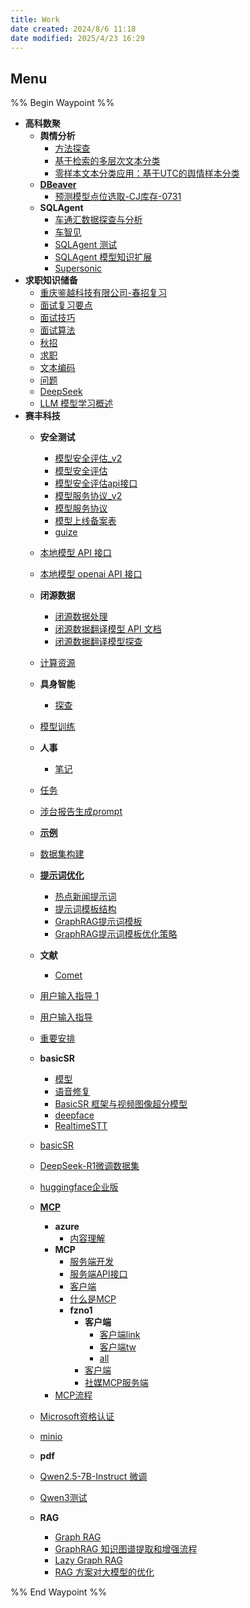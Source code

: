 ```yaml
---
title: Work
date created: 2024/8/6 11:18
date modified: 2025/4/23 16:29
---
```

## Menu

%% Begin Waypoint %%

- **高科数聚**
	- **舆情分析**
		- [方法探查](./%E9%AB%98%E7%A7%91%E6%95%B0%E8%81%9A/%E8%88%86%E6%83%85%E5%88%86%E6%9E%90/%E6%96%B9%E6%B3%95%E6%8E%A2%E6%9F%A5.md)
		- [基于检索的多层次文本分类](./%E9%AB%98%E7%A7%91%E6%95%B0%E8%81%9A/%E8%88%86%E6%83%85%E5%88%86%E6%9E%90/%E5%9F%BA%E4%BA%8E%E6%A3%80%E7%B4%A2%E7%9A%84%E5%A4%9A%E5%B1%82%E6%AC%A1%E6%96%87%E6%9C%AC%E5%88%86%E7%B1%BB.md)
		- [零样本文本分类应用：基于UTC的舆情样本分类](./%E9%AB%98%E7%A7%91%E6%95%B0%E8%81%9A/%E8%88%86%E6%83%85%E5%88%86%E6%9E%90/%E9%9B%B6%E6%A0%B7%E6%9C%AC%E6%96%87%E6%9C%AC%E5%88%86%E7%B1%BB%E5%BA%94%E7%94%A8%EF%BC%9A%E5%9F%BA%E4%BA%8EUTC%E7%9A%84%E8%88%86%E6%83%85%E6%A0%B7%E6%9C%AC%E5%88%86%E7%B1%BB.md)
	- **[DBeaver](./%E9%AB%98%E7%A7%91%E6%95%B0%E8%81%9A/DBeaver/DBeaver.md)**
		- [预测模型点位选取-CJ库存-0731](./%E9%AB%98%E7%A7%91%E6%95%B0%E8%81%9A/DBeaver/%E9%A2%84%E6%B5%8B%E6%A8%A1%E5%9E%8B%E7%82%B9%E4%BD%8D%E9%80%89%E5%8F%96-CJ%E5%BA%93%E5%AD%98-0731.md)
	- **SQLAgent**
		- [车通汇数据探查与分析](./%E9%AB%98%E7%A7%91%E6%95%B0%E8%81%9A/SQLAgent/%E8%BD%A6%E9%80%9A%E6%B1%87%E6%95%B0%E6%8D%AE%E6%8E%A2%E6%9F%A5%E4%B8%8E%E5%88%86%E6%9E%90.md)
		- [车智见](./%E9%AB%98%E7%A7%91%E6%95%B0%E8%81%9A/SQLAgent/%E8%BD%A6%E6%99%BA%E8%A7%81.md)
		- [SQLAgent 测试](./%E9%AB%98%E7%A7%91%E6%95%B0%E8%81%9A/SQLAgent/SQLAgent%20%E6%B5%8B%E8%AF%95.md)
		- [SQLAgent 模型知识扩展](./%E9%AB%98%E7%A7%91%E6%95%B0%E8%81%9A/SQLAgent/SQLAgent%20%E6%A8%A1%E5%9E%8B%E7%9F%A5%E8%AF%86%E6%89%A9%E5%B1%95.md)
		- [Supersonic](./%E9%AB%98%E7%A7%91%E6%95%B0%E8%81%9A/SQLAgent/Supersonic.md)
- **求职知识储备**
	- [重庆鉴越科技有限公司-春招复习](./%E6%B1%82%E8%81%8C%E7%9F%A5%E8%AF%86%E5%82%A8%E5%A4%87/%E9%87%8D%E5%BA%86%E9%89%B4%E8%B6%8A%E7%A7%91%E6%8A%80%E6%9C%89%E9%99%90%E5%85%AC%E5%8F%B8-%E6%98%A5%E6%8B%9B%E5%A4%8D%E4%B9%A0.md)
	- [面试复习要点](./%E6%B1%82%E8%81%8C%E7%9F%A5%E8%AF%86%E5%82%A8%E5%A4%87/%E9%9D%A2%E8%AF%95%E5%A4%8D%E4%B9%A0%E8%A6%81%E7%82%B9.md)
	- [面试技巧](./%E6%B1%82%E8%81%8C%E7%9F%A5%E8%AF%86%E5%82%A8%E5%A4%87/%E9%9D%A2%E8%AF%95%E6%8A%80%E5%B7%A7.md)
	- [面试算法](./%E6%B1%82%E8%81%8C%E7%9F%A5%E8%AF%86%E5%82%A8%E5%A4%87/%E9%9D%A2%E8%AF%95%E7%AE%97%E6%B3%95.md)
	- [秋招](./%E6%B1%82%E8%81%8C%E7%9F%A5%E8%AF%86%E5%82%A8%E5%A4%87/%E7%A7%8B%E6%8B%9B.md)
	- [求职](./%E6%B1%82%E8%81%8C%E7%9F%A5%E8%AF%86%E5%82%A8%E5%A4%87/%E6%B1%82%E8%81%8C.md)
	- [文本编码](./%E6%B1%82%E8%81%8C%E7%9F%A5%E8%AF%86%E5%82%A8%E5%A4%87/%E6%96%87%E6%9C%AC%E7%BC%96%E7%A0%81.md)
	- [问题](./%E6%B1%82%E8%81%8C%E7%9F%A5%E8%AF%86%E5%82%A8%E5%A4%87/%E9%97%AE%E9%A2%98.md)
	- [DeepSeek](./%E6%B1%82%E8%81%8C%E7%9F%A5%E8%AF%86%E5%82%A8%E5%A4%87/DeepSeek.md)
	- [LLM 模型学习概述](./%E6%B1%82%E8%81%8C%E7%9F%A5%E8%AF%86%E5%82%A8%E5%A4%87/LLM%20%E6%A8%A1%E5%9E%8B%E5%AD%A6%E4%B9%A0%E6%A6%82%E8%BF%B0.md)
- **赛丰科技**
	- **安全测试**
		- [模型安全评估_v2](./%E8%B5%9B%E4%B8%B0%E7%A7%91%E6%8A%80/%E5%AE%89%E5%85%A8%E6%B5%8B%E8%AF%95/%E6%A8%A1%E5%9E%8B%E5%AE%89%E5%85%A8%E8%AF%84%E4%BC%B0_v2.md)
		- [模型安全评估](./%E8%B5%9B%E4%B8%B0%E7%A7%91%E6%8A%80/%E5%AE%89%E5%85%A8%E6%B5%8B%E8%AF%95/%E6%A8%A1%E5%9E%8B%E5%AE%89%E5%85%A8%E8%AF%84%E4%BC%B0.md)
		- [模型安全评估api接口](./%E8%B5%9B%E4%B8%B0%E7%A7%91%E6%8A%80/%E5%AE%89%E5%85%A8%E6%B5%8B%E8%AF%95/%E6%A8%A1%E5%9E%8B%E5%AE%89%E5%85%A8%E8%AF%84%E4%BC%B0api%E6%8E%A5%E5%8F%A3.md)
		- [模型服务协议_v2](./%E8%B5%9B%E4%B8%B0%E7%A7%91%E6%8A%80/%E5%AE%89%E5%85%A8%E6%B5%8B%E8%AF%95/%E6%A8%A1%E5%9E%8B%E6%9C%8D%E5%8A%A1%E5%8D%8F%E8%AE%AE_v2.md)
		- [模型服务协议](./%E8%B5%9B%E4%B8%B0%E7%A7%91%E6%8A%80/%E5%AE%89%E5%85%A8%E6%B5%8B%E8%AF%95/%E6%A8%A1%E5%9E%8B%E6%9C%8D%E5%8A%A1%E5%8D%8F%E8%AE%AE.md)
		- [模型上线备案表](./%E8%B5%9B%E4%B8%B0%E7%A7%91%E6%8A%80/%E5%AE%89%E5%85%A8%E6%B5%8B%E8%AF%95/%E6%A8%A1%E5%9E%8B%E4%B8%8A%E7%BA%BF%E5%A4%87%E6%A1%88%E8%A1%A8.md)
		- [guize](./%E8%B5%9B%E4%B8%B0%E7%A7%91%E6%8A%80/%E5%AE%89%E5%85%A8%E6%B5%8B%E8%AF%95/guize.md)
	- [本地模型 API 接口](./%E8%B5%9B%E4%B8%B0%E7%A7%91%E6%8A%80/%E6%9C%AC%E5%9C%B0%E6%A8%A1%E5%9E%8B%20API%20%E6%8E%A5%E5%8F%A3.md)
	- [本地模型 openai API 接口](./%E8%B5%9B%E4%B8%B0%E7%A7%91%E6%8A%80/%E6%9C%AC%E5%9C%B0%E6%A8%A1%E5%9E%8B%20openai%20API%20%E6%8E%A5%E5%8F%A3.md)
	- **闭源数据**
		- [闭源数据处理](./%E8%B5%9B%E4%B8%B0%E7%A7%91%E6%8A%80/%E9%97%AD%E6%BA%90%E6%95%B0%E6%8D%AE/%E9%97%AD%E6%BA%90%E6%95%B0%E6%8D%AE%E5%A4%84%E7%90%86.md)
		- [闭源数据翻译模型 API 文档](./%E8%B5%9B%E4%B8%B0%E7%A7%91%E6%8A%80/%E9%97%AD%E6%BA%90%E6%95%B0%E6%8D%AE/%E9%97%AD%E6%BA%90%E6%95%B0%E6%8D%AE%E7%BF%BB%E8%AF%91%E6%A8%A1%E5%9E%8B%20API%20%E6%96%87%E6%A1%A3.md)
		- [闭源数据翻译模型探查](./%E8%B5%9B%E4%B8%B0%E7%A7%91%E6%8A%80/%E9%97%AD%E6%BA%90%E6%95%B0%E6%8D%AE/%E9%97%AD%E6%BA%90%E6%95%B0%E6%8D%AE%E7%BF%BB%E8%AF%91%E6%A8%A1%E5%9E%8B%E6%8E%A2%E6%9F%A5.md)
	- [计算资源](./%E8%B5%9B%E4%B8%B0%E7%A7%91%E6%8A%80/%E8%AE%A1%E7%AE%97%E8%B5%84%E6%BA%90.md)
	- **具身智能**
		- [探查](./%E8%B5%9B%E4%B8%B0%E7%A7%91%E6%8A%80/%E5%85%B7%E8%BA%AB%E6%99%BA%E8%83%BD/%E6%8E%A2%E6%9F%A5.md)
	- [模型训练](./%E8%B5%9B%E4%B8%B0%E7%A7%91%E6%8A%80/%E6%A8%A1%E5%9E%8B%E8%AE%AD%E7%BB%83.md)
	- **人事**
		- [笔记](./%E8%B5%9B%E4%B8%B0%E7%A7%91%E6%8A%80/%E4%BA%BA%E4%BA%8B/%E7%AC%94%E8%AE%B0.md)
	- [任务](./%E8%B5%9B%E4%B8%B0%E7%A7%91%E6%8A%80/%E4%BB%BB%E5%8A%A1.md)
	- [涉台报告生成prompt](./%E8%B5%9B%E4%B8%B0%E7%A7%91%E6%8A%80/%E6%B6%89%E5%8F%B0%E6%8A%A5%E5%91%8A%E7%94%9F%E6%88%90prompt.md)
	- **[示例](./%E8%B5%9B%E4%B8%B0%E7%A7%91%E6%8A%80/%E7%A4%BA%E4%BE%8B/%E7%A4%BA%E4%BE%8B.md)**

	- [数据集构建](./%E8%B5%9B%E4%B8%B0%E7%A7%91%E6%8A%80/%E6%95%B0%E6%8D%AE%E9%9B%86%E6%9E%84%E5%BB%BA.md)
	- **[提示词优化](./%E8%B5%9B%E4%B8%B0%E7%A7%91%E6%8A%80/%E6%8F%90%E7%A4%BA%E8%AF%8D%E4%BC%98%E5%8C%96/%E6%8F%90%E7%A4%BA%E8%AF%8D%E4%BC%98%E5%8C%96.md)**
		- [热点新闻提示词](./%E8%B5%9B%E4%B8%B0%E7%A7%91%E6%8A%80/%E6%8F%90%E7%A4%BA%E8%AF%8D%E4%BC%98%E5%8C%96/%E7%83%AD%E7%82%B9%E6%96%B0%E9%97%BB%E6%8F%90%E7%A4%BA%E8%AF%8D.md)
		- [提示词模板结构](./%E8%B5%9B%E4%B8%B0%E7%A7%91%E6%8A%80/%E6%8F%90%E7%A4%BA%E8%AF%8D%E4%BC%98%E5%8C%96/%E6%8F%90%E7%A4%BA%E8%AF%8D%E6%A8%A1%E6%9D%BF%E7%BB%93%E6%9E%84.md)
		- [GraphRAG提示词模板](./%E8%B5%9B%E4%B8%B0%E7%A7%91%E6%8A%80/%E6%8F%90%E7%A4%BA%E8%AF%8D%E4%BC%98%E5%8C%96/GraphRAG%E6%8F%90%E7%A4%BA%E8%AF%8D%E6%A8%A1%E6%9D%BF.md)
		- [GraphRAG提示词模板优化策略](./%E8%B5%9B%E4%B8%B0%E7%A7%91%E6%8A%80/%E6%8F%90%E7%A4%BA%E8%AF%8D%E4%BC%98%E5%8C%96/GraphRAG%E6%8F%90%E7%A4%BA%E8%AF%8D%E6%A8%A1%E6%9D%BF%E4%BC%98%E5%8C%96%E7%AD%96%E7%95%A5.md)
	- **文献**
		- [Comet](./%E8%B5%9B%E4%B8%B0%E7%A7%91%E6%8A%80/%E6%96%87%E7%8C%AE/Comet.md)
	- [用户输入指导 1](./%E8%B5%9B%E4%B8%B0%E7%A7%91%E6%8A%80/%E7%94%A8%E6%88%B7%E8%BE%93%E5%85%A5%E6%8C%87%E5%AF%BC%201.md)
	- [用户输入指导](./%E8%B5%9B%E4%B8%B0%E7%A7%91%E6%8A%80/%E7%94%A8%E6%88%B7%E8%BE%93%E5%85%A5%E6%8C%87%E5%AF%BC.md)
	- [重要安排](./%E8%B5%9B%E4%B8%B0%E7%A7%91%E6%8A%80/%E9%87%8D%E8%A6%81%E5%AE%89%E6%8E%92.md)
	- **basicSR**
		- [模型](./%E8%B5%9B%E4%B8%B0%E7%A7%91%E6%8A%80/basicSR/%E6%A8%A1%E5%9E%8B.md)
		- [语音修复](./%E8%B5%9B%E4%B8%B0%E7%A7%91%E6%8A%80/basicSR/%E8%AF%AD%E9%9F%B3%E4%BF%AE%E5%A4%8D.md)
		- [BasicSR 框架与视频图像超分模型](./%E8%B5%9B%E4%B8%B0%E7%A7%91%E6%8A%80/basicSR/BasicSR%20%E6%A1%86%E6%9E%B6%E4%B8%8E%E8%A7%86%E9%A2%91%E5%9B%BE%E5%83%8F%E8%B6%85%E5%88%86%E6%A8%A1%E5%9E%8B.md)
		- [deepface](./%E8%B5%9B%E4%B8%B0%E7%A7%91%E6%8A%80/basicSR/deepface.md)
		- [RealtimeSTT](./%E8%B5%9B%E4%B8%B0%E7%A7%91%E6%8A%80/basicSR/RealtimeSTT.md)
	- [basicSR](./%E8%B5%9B%E4%B8%B0%E7%A7%91%E6%8A%80/basicSR.md)
	- [DeepSeek-R1微调数据集](./%E8%B5%9B%E4%B8%B0%E7%A7%91%E6%8A%80/DeepSeek-R1%E5%BE%AE%E8%B0%83%E6%95%B0%E6%8D%AE%E9%9B%86.md)
	- [huggingface企业版](./%E8%B5%9B%E4%B8%B0%E7%A7%91%E6%8A%80/huggingface%E4%BC%81%E4%B8%9A%E7%89%88.md)
	- **[MCP](./%E8%B5%9B%E4%B8%B0%E7%A7%91%E6%8A%80/MCP/MCP.md)**
		- **azure**
			- [内容理解](./%E8%B5%9B%E4%B8%B0%E7%A7%91%E6%8A%80/MCP/azure/%E5%86%85%E5%AE%B9%E7%90%86%E8%A7%A3.md)
		- **MCP**
			- [服务端开发](./%E8%B5%9B%E4%B8%B0%E7%A7%91%E6%8A%80/MCP/MCP/%E6%9C%8D%E5%8A%A1%E7%AB%AF%E5%BC%80%E5%8F%91.md)
			- [服务端API接口](./%E8%B5%9B%E4%B8%B0%E7%A7%91%E6%8A%80/MCP/MCP/%E6%9C%8D%E5%8A%A1%E7%AB%AFAPI%E6%8E%A5%E5%8F%A3.md)
			- [客户端](./%E8%B5%9B%E4%B8%B0%E7%A7%91%E6%8A%80/MCP/MCP/%E5%AE%A2%E6%88%B7%E7%AB%AF.md)
			- [什么是MCP](./%E8%B5%9B%E4%B8%B0%E7%A7%91%E6%8A%80/MCP/MCP/%E4%BB%80%E4%B9%88%E6%98%AFMCP.md)
			- **fzno1**
				- **客户端**
					- [客户端link](./%E8%B5%9B%E4%B8%B0%E7%A7%91%E6%8A%80/MCP/MCP/fzno1/%E5%AE%A2%E6%88%B7%E7%AB%AF/%E5%AE%A2%E6%88%B7%E7%AB%AFlink.md)
					- [客户端tw](./%E8%B5%9B%E4%B8%B0%E7%A7%91%E6%8A%80/MCP/MCP/fzno1/%E5%AE%A2%E6%88%B7%E7%AB%AF/%E5%AE%A2%E6%88%B7%E7%AB%AFtw.md)
					- [all](./%E8%B5%9B%E4%B8%B0%E7%A7%91%E6%8A%80/MCP/MCP/fzno1/%E5%AE%A2%E6%88%B7%E7%AB%AF/all.md)
				- [客户端](./%E8%B5%9B%E4%B8%B0%E7%A7%91%E6%8A%80/MCP/MCP/fzno1/%E5%AE%A2%E6%88%B7%E7%AB%AF.md)
				- [社媒MCP服务端](./%E8%B5%9B%E4%B8%B0%E7%A7%91%E6%8A%80/MCP/MCP/fzno1/%E7%A4%BE%E5%AA%92MCP%E6%9C%8D%E5%8A%A1%E7%AB%AF.md)
		- [MCP流程](./%E8%B5%9B%E4%B8%B0%E7%A7%91%E6%8A%80/MCP/MCP%E6%B5%81%E7%A8%8B.md)
	- [Microsoft资格认证](./%E8%B5%9B%E4%B8%B0%E7%A7%91%E6%8A%80/Microsoft%E8%B5%84%E6%A0%BC%E8%AE%A4%E8%AF%81.md)
	- [minio](./%E8%B5%9B%E4%B8%B0%E7%A7%91%E6%8A%80/minio.md)
	- **pdf**

	- [Qwen2.5-7B-Instruct 微调](./%E8%B5%9B%E4%B8%B0%E7%A7%91%E6%8A%80/Qwen2.5-7B-Instruct%20%E5%BE%AE%E8%B0%83.md)
	- [Qwen3测试](./%E8%B5%9B%E4%B8%B0%E7%A7%91%E6%8A%80/Qwen3%E6%B5%8B%E8%AF%95.md)
	- **RAG**
		- [Graph RAG](./%E8%B5%9B%E4%B8%B0%E7%A7%91%E6%8A%80/RAG/Graph%20RAG.md)
		- [GraphRAG 知识图谱提取和增强流程](./%E8%B5%9B%E4%B8%B0%E7%A7%91%E6%8A%80/RAG/GraphRAG%20%E7%9F%A5%E8%AF%86%E5%9B%BE%E8%B0%B1%E6%8F%90%E5%8F%96%E5%92%8C%E5%A2%9E%E5%BC%BA%E6%B5%81%E7%A8%8B.md)
		- [Lazy Graph RAG](./%E8%B5%9B%E4%B8%B0%E7%A7%91%E6%8A%80/RAG/Lazy%20Graph%20RAG.md)
		- [RAG 方案对大模型的优化](./%E8%B5%9B%E4%B8%B0%E7%A7%91%E6%8A%80/RAG/RAG%20%E6%96%B9%E6%A1%88%E5%AF%B9%E5%A4%A7%E6%A8%A1%E5%9E%8B%E7%9A%84%E4%BC%98%E5%8C%96.md)

%% End Waypoint %%